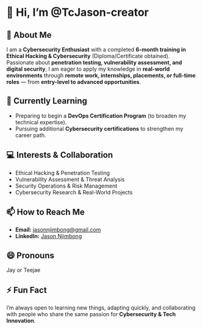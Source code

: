 # 👋 Hi, I’m @TcJason-creator  

## 👀 About Me  
I am a **Cybersecurity Enthusiast** with a completed **6-month training in Ethical Hacking & Cybersecurity** (Diploma/Certificate obtained).  
Passionate about **penetration testing, vulnerability assessment, and digital security**, I am eager to apply my knowledge in **real-world environments** through **remote work, internships, placements, or full-time roles** — from **entry-level to advanced opportunities**.  

## 🌱 Currently Learning  
- Preparing to begin a **DevOps Certification Program** (to broaden my technical expertise).  
- Pursuing additional **Cybersecurity certifications** to strengthen my career path.  

## 💻 Interests & Collaboration  
- Ethical Hacking & Penetration Testing  
- Vulnerability Assessment & Threat Analysis  
- Security Operations & Risk Management  
- Cybersecurity Research & Real-World Projects  

## 📫 How to Reach Me  
- **Email:** jasonnjimbong@gmail.com  
- **LinkedIn:** [Jason Njimbong](http://linkedin.com/in/jason-njimbong-94a66b2b2)  

## 😄 Pronouns  
Jay or Teejae  

## ⚡ Fun Fact  
I’m always open to learning new things, adapting quickly, and collaborating with people who share the same passion for **Cybersecurity & Tech Innovation**.  
<!---
TcJason-creator/TcJason-creator is a ✨ special ✨ repository because its `README.md` (this file) appears on your GitHub profile.
You can click the Preview link to take a look at your changes.
--->
